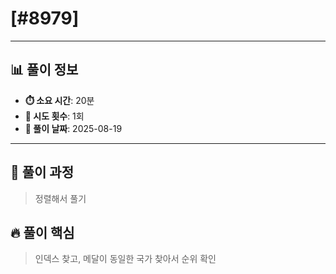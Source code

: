 # [#8979]

---

## 📊 풀이 정보

- **⏱️ 소요 시간**: 20분
- **🔄 시도 횟수**: 1회
- **📅 풀이 날짜**: 2025-08-19

---

## 💭 풀이 과정

> 정렬해서 풀기

## 🔥 풀이 핵심

> 인덱스 찾고, 메달이 동일한 국가 찾아서 순위 확인

